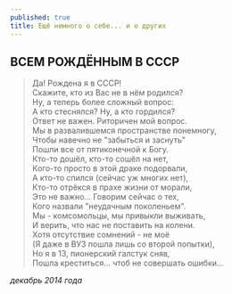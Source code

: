 ```yaml
---
published: true
title: Ещё немного о себе... и о других
---
```

## ВСЕМ РОЖДЁННЫМ В СССР

> Да! Рождена я в СССР!   
> Скажите, кто из Вас не в нём родился?   
> Ну, а теперь более сложный вопрос:   
> А кто стеснялся? Ну, а кто гордился?   
> Ответ не важен. Риторичен мой вопрос.   
> Мы в развалившемся пространстве понемногу,  
> Чтобы навечно не "забыться и заснуть"  
> Пошли все от пятиконечной к Богу.  
> Кто-то дошёл, кто-то сошёл на нет,  
> Кого-то просто в этой драке подорвали,  
> А кто-то спился (сейчас уж многих нет),  
> Кто-то отрёкся в прахе жизни от морали,  
> Это не важно... Говорим сейчас о тех,  
> Кого назвали "неудачным поколеньем".  
> Мы - комсомольцы, мы привыкли выживать,  
> И верить, что нас не поставить на колени.  
> Хотя отсутствие сомнений - не моё  
> (Я даже в ВУЗ пошла лишь со второй попытки),  
> Но я в 13, пионерский галстук сняв,  
> Пошла креститься... чтоб не совершать ошибки...  

_декабрь 2014 года_



